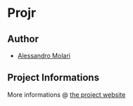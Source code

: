 Projr
===============================================================================
## Author
* [Alessandro Molari](http://molarialessandro.info)

## Project Informations
More informations @ [the project website](http://molarialessandro.info/projr)


